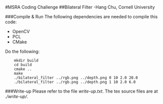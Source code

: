 #MSRA Coding Challenge
##Bilateral Filter
-Hang Chu, Cornell University


###Compile & Run
The following dependencies are needed to compile this code:

* OpenCV
* PCL
* CMake

Do the following:

		mkdir build
		cd build
		cmake ..
		make
		./bilateral_filter ../rgb.png ../depth.png 0 10 2.0 20.0
		./bilateral_filter ../rgb.png ../depth.png 1 10 2.0 6.0

###Write-up
Please refer to the file *write-up.txt*. The tex source files are at *./write-up/*.